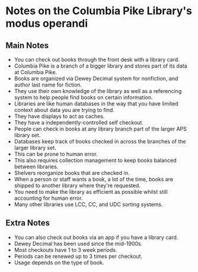 # Notes on the Columbia Pike Library's modus operandi

## Main Notes
- You can check out books through the front desk with a library card.
- Columbia Pike is a branch of a bigger library and stores part of its data at Columbia Pike.
- Books are organized via Dewey Decimal system for nonfiction, and author last name for fiction.
- They use their own knowledge of the library as well as a referencing system to help people find books on certain information.
- Libraries are like human databases in the way that you have limited context about data you are trying to find.
- They have displays to act as caches.
- They have a independently-controlled self checkout.
- People can check in books at any library branch part of the larger APS library set.
- Databases keep track of books checked in across the branches of the larger library set.
- This can be prone to human error.
- This also requires collection management to keep books balanced between libraries.
- Shelvers reorganize books that are checked in.
- When a person or staff wants a book, a lot of the time, books are shipped to another library where they're requested.
- You need to make the library as efficient as possible whilst still accounting for human error.
- Many other libraries use LCC, CC, and UDC sorting systems.

## Extra Notes

- You can also check out books via an app if you have a library card.
- Dewey Decimal has been used since the mid-1900s.
- Most checkouts have 1 to 3 week periods.
- Periods can be renewed up to 3 times per checkout.
- Usage depends on the type of book.
